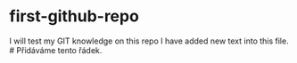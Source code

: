 # first-github-repo
I will test my GIT knowledge on this repo
I have added new text into this file.       # Přidáváme tento řádek.
